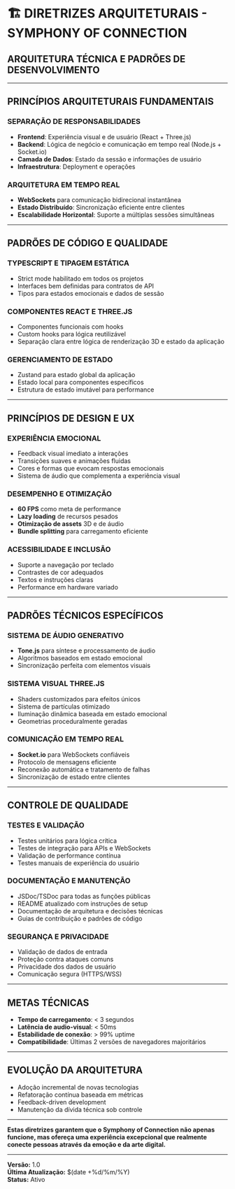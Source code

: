 # 🏗️ DIRETRIZES ARQUITETURAIS - SYMPHONY OF CONNECTION

## ARQUITETURA TÉCNICA E PADRÕES DE DESENVOLVIMENTO

---

## PRINCÍPIOS ARQUITETURAIS FUNDAMENTAIS

### SEPARAÇÃO DE RESPONSABILIDADES

- **Frontend**: Experiência visual e de usuário (React + Three.js)
- **Backend**: Lógica de negócio e comunicação em tempo real (Node.js + Socket.io)
- **Camada de Dados**: Estado da sessão e informações de usuário
- **Infraestrutura**: Deployment e operações

### ARQUITETURA EM TEMPO REAL

- **WebSockets** para comunicação bidirecional instantânea
- **Estado Distribuído**: Sincronização eficiente entre clientes
- **Escalabilidade Horizontal**: Suporte a múltiplas sessões simultâneas

---

## PADRÕES DE CÓDIGO E QUALIDADE

### TYPESCRIPT E TIPAGEM ESTÁTICA

- Strict mode habilitado em todos os projetos
- Interfaces bem definidas para contratos de API
- Tipos para estados emocionais e dados de sessão

### COMPONENTES REACT E THREE.JS

- Componentes funcionais com hooks
- Custom hooks para lógica reutilizável
- Separação clara entre lógica de renderização 3D e estado da aplicação

### GERENCIAMENTO DE ESTADO

- Zustand para estado global da aplicação
- Estado local para componentes específicos
- Estrutura de estado imutável para performance

---

## PRINCÍPIOS DE DESIGN E UX

### EXPERIÊNCIA EMOCIONAL

- Feedback visual imediato a interações
- Transições suaves e animações fluidas
- Cores e formas que evocam respostas emocionais
- Sistema de áudio que complementa a experiência visual

### DESEMPENHO E OTIMIZAÇÃO

- **60 FPS** como meta de performance
- **Lazy loading** de recursos pesados
- **Otimização de assets** 3D e de áudio
- **Bundle splitting** para carregamento eficiente

### ACESSIBILIDADE E INCLUSÃO

- Suporte a navegação por teclado
- Contrastes de cor adequados
- Textos e instruções claras
- Performance em hardware variado

---

## PADRÕES TÉCNICOS ESPECÍFICOS

### SISTEMA DE ÁUDIO GENERATIVO

- **Tone.js** para síntese e processamento de áudio
- Algoritmos baseados em estado emocional
- Sincronização perfeita com elementos visuais

### SISTEMA VISUAL THREE.JS

- Shaders customizados para efeitos únicos
- Sistema de partículas otimizado
- Iluminação dinâmica baseada em estado emocional
- Geometrias proceduralmente geradas

### COMUNICAÇÃO EM TEMPO REAL

- **Socket.io** para WebSockets confiáveis
- Protocolo de mensagens eficiente
- Reconexão automática e tratamento de falhas
- Sincronização de estado entre clientes

---

## CONTROLE DE QUALIDADE

### TESTES E VALIDAÇÃO

- Testes unitários para lógica crítica
- Testes de integração para APIs e WebSockets
- Validação de performance contínua
- Testes manuais de experiência do usuário

### DOCUMENTAÇÃO E MANUTENÇÃO

- JSDoc/TSDoc para todas as funções públicas
- README atualizado com instruções de setup
- Documentação de arquitetura e decisões técnicas
- Guias de contribuição e padrões de código

### SEGURANÇA E PRIVACIDADE

- Validação de dados de entrada
- Proteção contra ataques comuns
- Privacidade dos dados de usuário
- Comunicação segura (HTTPS/WSS)

---

## METAS TÉCNICAS

- **Tempo de carregamento**: < 3 segundos
- **Latência de audio-visual**: < 50ms
- **Estabilidade de conexão**: > 99% uptime
- **Compatibilidade**: Últimas 2 versões de navegadores majoritários

---

## EVOLUÇÃO DA ARQUITETURA

- Adoção incremental de novas tecnologias
- Refatoração contínua baseada em métricas
- Feedback-driven development
- Manutenção da dívida técnica sob controle

---

**Estas diretrizes garantem que o Symphony of Connection não apenas funcione, mas ofereça uma experiência excepcional que realmente conecte pessoas através da emoção e da arte digital.**

---

**Versão:** 1.0  
**Última Atualização:** $(date +%d/%m/%Y)  
**Status:** Ativo
